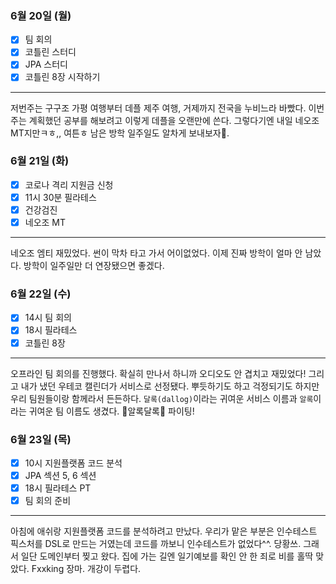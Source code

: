### 6월 20일 (월)
- [x] 팀 회의
- [x] 코틀린 스터디
- [x] JPA 스터디
- [x] 코틀린 8장 시작하기
---
저번주는 구구조 가평 여행부터 데플 제주 여행, 거제까지 전국을 누비느라 바빴다. 이번주는 계획했던 공부를 해보려고 이렇게 데플을 오랜만에 쓴다.
그렇다기엔 내일 네오조 MT지만ㅋㅎ,, 여튼ㅎ 남은 방학 일주일도 알차게 보내보자👊.

### 6월 21일 (화)
- [x] 코로나 격리 지원금 신청
- [x] 11시 30분 필라테스
- [x] 건강검진
- [x] 네오조 MT
---
네오조 엠티 재밌었다. 썬이 막차 타고 가서 어이없었다. 이제 진짜 방학이 얼마 안 남았다. 방학이 일주일만 더 연장됐으면 좋겠다.

### 6월 22일 (수)
- [x] 14시 팀 회의
- [x] 18시 필라테스
- [x] 코틀린 8장
---
오프라인 팀 회의를 진행했다. 확실히 만나서 하니까 오디오도 안 겹치고 재밌었다! 그리고 내가 냈던 우테코 캘린더가 서비스로 선정됐다. 뿌듯하기도 하고 걱정되기도 하지만 우리 팀원들이랑 함께라서 든든하다.
`달록(dallog)`이라는 귀여운 서비스 이름과 `알록`이라는 귀여운 팀 이름도 생겼다. 🌈알록달록🌈 파이팅! 

### 6월 23일 (목)
- [x] 10시 지원플랫폼 코드 분석
- [x] JPA 섹션 5, 6 섹션
- [x] 18시 필라테스 PT
- [x] 팀 회의 준비
---
아침에 애쉬랑 지원플랫폼 코드를 분석하려고 만났다. 우리가 맡은 부분은 인수테스트 픽스처를 DSL로 만드는 거였는데 코드를 까보니 인수테스트가 없었다^^. 당황쓰. 그래서 일단 도메인부터 찢고 왔다.
집에 가는 길엔 일기예보를 확인 안 한 죄로 비를 홀딱 맞았다. Fxxking 장마. 개강이 두렵다.
